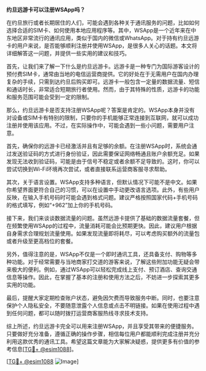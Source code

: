 **约旦远游卡可以注册WSApp吗？**

在约旦旅行或者长期居住的人们，可能会遇到各种关于通讯服务的问题，比如如何选择合适的SIM卡、如何使用本地应用程序等。其中，WSApp是一个近年来在中东地区非常流行的通讯应用，类似于国内的微信或WhatsApp。对于持有约旦远游卡的用户来说，是否能够顺利注册并使用WSApp，是很多人关心的话题。本文将详细解答这一问题，并提供一些实用的建议和技巧。

首先，让我们来了解一下什么是约旦远游卡。远游卡是一种专门为国际游客设计的预付费SIM卡，通常由当地的电信运营商提供。它的好处在于无需用户在国内办理复杂的手续，只需到达约旦后购买即可。远游卡一般包含一定量的数据流量、短信和通话时长，非常适合短期旅行者使用。然而，由于其特殊的性质，远游卡的功能和服务范围可能会受到一定的限制。

那么，约旦远游卡是否支持注册WSApp呢？答案是肯定的。WSApp本身并没有对设备或SIM卡有特别的限制，只要你的手机能够正常连接到互联网，就可以成功注册并使用该应用。不过，在实际操作中，可能会遇到一些小问题，需要用户注意。

首先，确保你的远游卡已经激活并且有足够的余额。在注册WSApp时，系统会通过发送验证码的方式进行身份验证，因此需要保证网络畅通且账户余额充足。如果发现无法收到验证码，可能是由于信号不稳定或者余额不足导致的。这时，你可以尝试切换到Wi-Fi环境再次尝试，或者直接联系运营商客服寻求帮助。

其次，关于语言设置。WSApp支持多种语言，但默认情况下可能不是中文。如果你希望界面更符合自己的习惯，可以在设置中手动更改语言选项。此外，有些用户反映，在输入手机号码时可能会遇到格式问题。建议严格按照国家代码+手机号码的格式填写，例如“+962”加上你的手机号码。

接下来，我们来谈谈数据流量的问题。虽然远游卡提供了基础的数据流量套餐，但在频繁使用WSApp的过程中，流量消耗可能会比预期更快。因此，建议用户根据自身需求合理规划流量使用。如果发现流量即将耗尽，可以考虑购买额外的流量包或者升级至更高档位的套餐。

另外，值得注意的是，WSApp不仅是一个即时通讯工具，还具备支付、购物等多种功能。对于经常需要与当地商家打交道的游客来说，了解这些附加功能无疑会带来极大的便利。例如，通过WSApp可以轻松完成线上支付、预订酒店、查询交通信息等操作。因此，在掌握了基本的注册和使用方法之后，不妨进一步探索其更多实用的功能。

最后，提醒大家定期检查账户状态，避免因欠费而导致服务中断。同时，也要注意保护个人隐私安全，不要随意泄露个人信息或点击不明链接。如果在使用过程中遇到任何问题，都可以随时拨打运营商客服热线寻求技术支持。

综上所述，约旦远游卡完全可以用来注册WSApp，并且享受其带来的便捷服务。只要做好充分准备，遵循正确的操作步骤，相信每位用户都能顺利完成注册并充分利用这款优秀的通讯工具。希望这篇文章能为大家解决疑惑，提供更多有价值的参考信息[[TG💪+ @esim1088](https://t.me/s/esim1088)]。

[[TG💪+ @esim1088](https://t.me/s/esim1088) ![Image](https://i.postimg.cc/4NQfJmqS/Snipaste-2025-05-13-00-14-12.png)]
